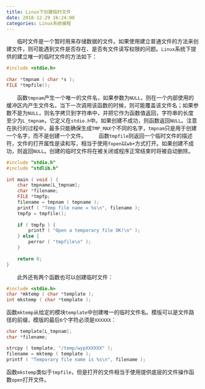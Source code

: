 ```yaml
---
title: Linux下创建临时文件
date: 2018-12-29 16:24:08
categories: Linux系统编程
---
```

&emsp;&emsp;临时文件是一个暂时用来存储数据的文件。如果使用建立普通文件的方法来创建文件，则可能遇到文件是否存在、是否有文件读写权限的问题。`Linux`系统下提供的建立唯一的临时文件的方法如下：

``` c
#include <stdio.h>
​
char *tmpnam ( char *s );
FILE *tmpfile();
```

&emsp;&emsp;函数`tmpnam`产生一个唯一的文件名，如果参数为`NULL`，则在一个内部使用的缓冲区内产生文件名，当下一次调用该函数的时候，则可能覆盖该文件名；如果参数不是为`NULL`，则名字拷贝到字符串中，并把它作为函数值返回，字符串的长度至少为`L_tmpnam`，它定义在`stdio.h`中。如果创建不成功，则函数返回`NULL`。注意在执行的过程中，最多只能确保生成`TMP_MAX`个不同的名字，`tmpnam`只是用于创建一个名字，而不是创建一个文件。
&emsp;&emsp;函数`tmpfile`则返回一个临时文件的描述符，文件的打开属性是读和写，相当于使用`fopen`以`wb+`方式打开。如果创建不成功，则返回`NULL`。创建的临时文件将在被关闭或程序正常结束时将被自动删除。

``` c
#include "stdio.h"
#include "stdlib.h"
​
int main ( void ) {
    char tmpname[L_tmpnam];
    char *filename;
    FILE *tmpfp;
    filename = tmpnam ( tmpname );
    printf ( "Temp file name = %s\n", filename );
    tmpfp = tmpfile();
​
    if ( tmpfp ) {
        printf ( "Open a temporary file OK!\n" );
    } else {
        perror ( "tmpfile\n" );
    }
​
    return 0;
}
```

&emsp;&emsp;此外还有两个函数也可以创建临时文件：

``` c
#include <stdio.h>
char *mktemp ( char *template );
int mkstemp ( char *template );
```

函数`mktemp`从给定的模块`template`中创建唯一的临时文件名。模版可以是文件路径的前缀，模版的最后`6`个字符必须是`XXXXXX`：

``` c
char template[L_tmpnam];
char *filename;

strcpy ( template, "/temp/wypXXXXXX" );
filename = mktemp ( template );
printf ( "Temporary file name is %s\n", filename );
```

函数`mkstemp`类似于`tmpfile`，但是打开的文件相当于使用提供底层的文件操作函数`open`打开文件。